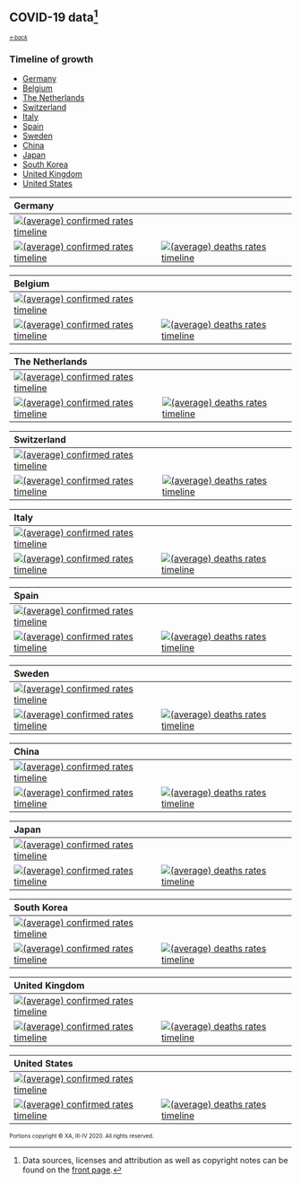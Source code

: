 ## COVID-19 data[^1]
<sub><sup>[*←back*][main]</sup></sub>

### Timeline of growth

- [Germany](tl-cases-rates-Germany.md)
- [Belgium](tl-cases-rates-Belgium.md)
- [The Netherlands](tl-cases-rates-Netherlands.md)
- [Switzerland](tl-cases-rates-Switzerland.md)
- [Italy](tl-cases-rates-Italy.md)
- [Spain](tl-cases-rates-Spain.md)
- [Sweden](tl-cases-rates-Sweden.md)
- [China](tl-cases-rates-China.md)
- [Japan](tl-cases-rates-Japan.md)
- [South Korea](tl-cases-rates-South_Korea.md)
- [United Kingdom](tl-cases-rates-United_Kingdom.md)
- [United States](tl-cases-rates-United_States.md)

 Germany  | &nbsp;
:----------|------------
[![(average) confirmed rates timeline][tldc-Germany]][tldc-Germany] |
[![(average) confirmed rates timeline][tlrc-Germany]][tlrc-Germany] |  [![(average) deaths rates timeline][tlrd-Germany]][tlrd-Germany]

 Belgium  | &nbsp;
:----------|------------
[![(average) confirmed rates timeline][tldc-Belgium]][tldc-Belgium] |
[![(average) confirmed rates timeline][tlrc-Belgium]][tlrc-Belgium] | [![(average) deaths rates timeline][tlrd-Belgium]][tlrd-Belgium]

 The Netherlands  | &nbsp;
:----------|------------
[![(average) confirmed rates timeline][tldc-Netherlands]][tldc-Netherlands] |
[![(average) confirmed rates timeline][tlrc-Netherlands]][tlrc-Netherlands] | [![(average) deaths rates timeline][tlrd-Netherlands]][tlrd-Netherlands]

 Switzerland | &nbsp;
:----------|------------
[![(average) confirmed rates timeline][tldc-Switzerland]][tldc-Switzerland] |
[![(average) confirmed rates timeline][tlrc-Switzerland]][tlrc-Switzerland] | [![(average) deaths rates timeline][tlrd-Switzerland]][tlrd-Switzerland]

 Italy  | &nbsp;
:----------|------------
[![(average) confirmed rates timeline][tldc-Italy]][tldc-Italy] |
[![(average) confirmed rates timeline][tlrc-Italy]][tlrc-Italy] | [![(average) deaths rates timeline][tlrd-Italy]][tlrd-Italy]

 Spain  | &nbsp;
:----------|------------
[![(average) confirmed rates timeline][tldc-Spain]][tldc-Spain] |
[![(average) confirmed rates timeline][tlrc-Spain]][tlrc-Spain] | [![(average) deaths rates timeline][tlrd-Spain]][tlrd-Spain]

 Sweden  | &nbsp;
:----------|------------
[![(average) confirmed rates timeline][tldc-Sweden]][tldc-Sweden] |
[![(average) confirmed rates timeline][tlrc-Sweden]][tlrc-Sweden] | [![(average) deaths rates timeline][tlrd-Sweden]][tlrd-Sweden]

 China  | &nbsp;
:----------|------------
[![(average) confirmed rates timeline][tldc-China]][tldc-China] |
[![(average) confirmed rates timeline][tlrc-China]][tlrc-China] | [![(average) deaths rates timeline][tlrd-China]][tlrd-China]

 Japan  | &nbsp;
:----------|------------
[![(average) confirmed rates timeline][tldc-Japan]][tldc-Japan] |
[![(average) confirmed rates timeline][tlrc-Japan]][tlrc-Japan] | [![(average) deaths rates timeline][tlrd-Japan]][tlrd-Japan]

 South Korea  | &nbsp;
:----------|------------
[![(average) confirmed rates timeline][tldc-South_Korea]][tldc-South_Korea] |
[![(average) confirmed rates timeline][tlrc-South_Korea]][tlrc-South_Korea] | [![(average) deaths rates timeline][tlrd-South_Korea]][tlrd-South_Korea]

 United Kingdom  | &nbsp;
:----------|------------
[![(average) confirmed rates timeline][tldc-United_Kingdom]][tldc-United_Kingdom] |
[![(average) confirmed rates timeline][tlrc-United_Kingdom]][tlrc-United_Kingdom] | [![(average) deaths rates timeline][tlrd-United_Kingdom]][tlrd-United_Kingdom]

 United States  | &nbsp;
:----------|------------
[![(average) confirmed rates timeline][tldc-United_States]][tldc-United_States] |
[![(average) confirmed rates timeline][tlrc-United_States]][tlrc-United_States] | [![(average) deaths rates timeline][tlrd-United_States]][tlrd-United_States]


<sup><sub>Portions copyright © XA, III-IV 2020. All rights reserved.</sub></sup>

[^1]: Data sources, licenses and attribution as well as copyright notes can be found on the [front page][main].

[main]: ./ "Data sources, licenses and attribution, copyright notes"

[tldc-Germany]: ./assets/images/tl-doubles-confirmed-Germany.svg
[tlrc-Germany]:   ./assets/images/tl-rates-confirmed-Germany.svg
[tlrd-Germany]:      ./assets/images/tl-rates-deaths-Germany.svg

[tldc-Belgium]: ./assets/images/tl-doubles-confirmed-Belgium.svg
[tlrc-Belgium]:   ./assets/images/tl-rates-confirmed-Belgium.svg
[tlrd-Belgium]:      ./assets/images/tl-rates-deaths-Belgium.svg

[tldc-Netherlands]: ./assets/images/tl-doubles-confirmed-Netherlands.svg
[tlrc-Netherlands]:   ./assets/images/tl-rates-confirmed-Netherlands.svg
[tlrd-Netherlands]:      ./assets/images/tl-rates-deaths-Netherlands.svg

[tldc-Switzerland]: ./assets/images/tl-doubles-confirmed-Switzerland.svg
[tlrc-Switzerland]:   ./assets/images/tl-rates-confirmed-Switzerland.svg
[tlrd-Switzerland]:      ./assets/images/tl-rates-deaths-Switzerland.svg

[tldc-Italy]: ./assets/images/tl-doubles-confirmed-Italy.svg
[tlrc-Italy]:   ./assets/images/tl-rates-confirmed-Italy.svg
[tlrd-Italy]:      ./assets/images/tl-rates-deaths-Italy.svg

[tldc-Spain]: ./assets/images/tl-doubles-confirmed-Spain.svg
[tlrc-Spain]:   ./assets/images/tl-rates-confirmed-Spain.svg
[tlrd-Spain]:      ./assets/images/tl-rates-deaths-Spain.svg

[tldc-Sweden]: ./assets/images/tl-doubles-confirmed-Sweden.svg
[tlrc-Sweden]:   ./assets/images/tl-rates-confirmed-Sweden.svg
[tlrd-Sweden]:      ./assets/images/tl-rates-deaths-Sweden.svg

[tldc-China]: ./assets/images/tl-doubles-confirmed-China.svg
[tlrc-China]:   ./assets/images/tl-rates-confirmed-China.svg
[tlrd-China]:      ./assets/images/tl-rates-deaths-China.svg

[tldc-Japan]: ./assets/images/tl-doubles-confirmed-Japan.svg
[tlrc-Japan]:   ./assets/images/tl-rates-confirmed-Japan.svg
[tlrd-Japan]:      ./assets/images/tl-rates-deaths-Japan.svg

[tldc-South_Korea]: ./assets/images/tl-doubles-confirmed-South_Korea.svg
[tlrc-South_Korea]:   ./assets/images/tl-rates-confirmed-South_Korea.svg
[tlrd-South_Korea]:      ./assets/images/tl-rates-deaths-South_Korea.svg

[tldc-United_Kingdom]: ./assets/images/tl-doubles-confirmed-United_Kingdom.svg
[tlrc-United_Kingdom]:   ./assets/images/tl-rates-confirmed-United_Kingdom.svg
[tlrd-United_Kingdom]:      ./assets/images/tl-rates-deaths-United_Kingdom.svg

[tldc-United_States]: ./assets/images/tl-doubles-confirmed-United_States.svg
[tlrc-United_States]:   ./assets/images/tl-rates-confirmed-United_States.svg
[tlrd-United_States]:      ./assets/images/tl-rates-deaths-United_States.svg
